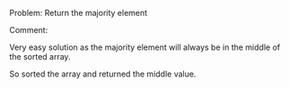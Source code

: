 Problem:
Return the majority element

Comment:

Very easy solution as the majority element will always be in the middle of the sorted array.

So sorted the array and returned the middle value.
